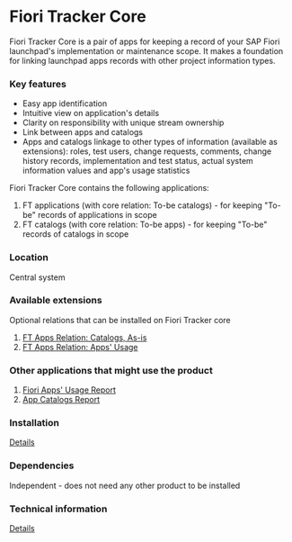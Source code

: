 # Fiori Tracker Core

Fiori Tracker Core is a pair of apps for keeping a record of your SAP Fiori launchpad's implementation or maintenance scope. It makes a foundation for linking launchpad apps records with other project information types.

### Key features
- Easy app identification 
- Intuitive view on application's details 
- Clarity on responsibility with unique stream ownership
- Link between apps and catalogs
- Apps and catalogs linkage to other types of information (available as extensions): roles, test users, change requests, comments, change history records, implementation and test status, actual system information values and app's usage statistics

Fiori Tracker Core contains the following applications:  
1. FT applications (with core relation: To-be catalogs) - for keeping "To-be" records of applications in scope
2. FT catalogs (with core relation: To-be apps) - for keeping "To-be" records of catalogs in scope

### Location
Central system

### Available extensions
Optional relations that can be installed on Fiori Tracker core
1. [FT Apps Relation: Catalogs, As-is](ft-apps-rel-catalogs-asis.md)
2. [FT Apps Relation: Apps' Usage](ft-apps-rel-appsusage.md)

### Other applications that might use the product
1. [Fiori Apps' Usage Report](fa.md)
2. [App Catalogs Report](ac.md)

### Installation 
[Details](/inst/ft-core.md)

### Dependencies
Independent - does not need any other product to be installed

### Technical information
[Details](/tech/ft-core.md) 